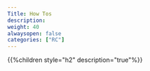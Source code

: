 ```yaml
---
Title: How Tos
description: 
weight: 40
alwaysopen: false
categories: ["RC"]
---
```

{{%children style="h2" description="true"%}}